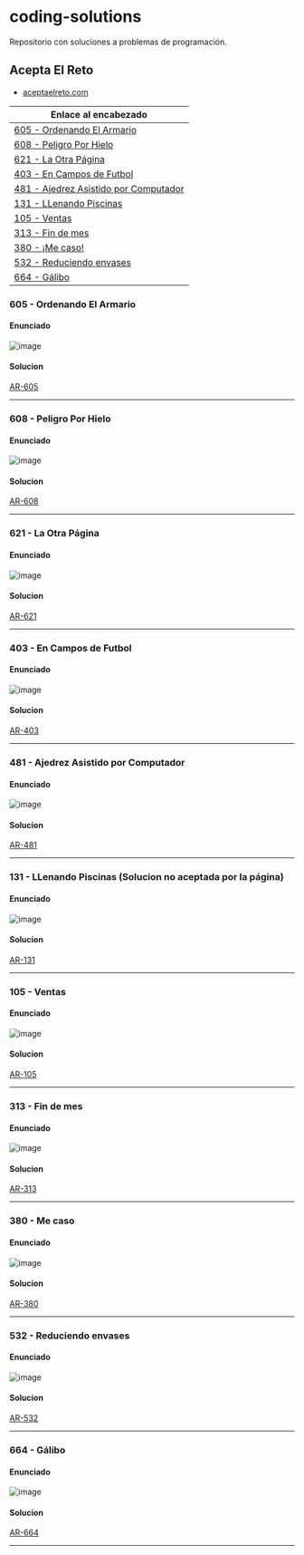 # coding-solutions

Repositorio con soluciones a problemas de programación.

## Acepta El Reto
- [aceptaelreto.com](https://aceptaelreto.com)

| Enlace al encabezado                |
|-------------------------------------|
| [605 - Ordenando El Armario](#605---ordenando-el-armario) |
| [608 - Peligro Por Hielo](#608---peligro-por-hielo)       |
| [621 - La Otra Página](#621---la-otra-página)             |
| [403 - En Campos de Futbol](#403---en-campos-de-futbol)   |
| [481 - Ajedrez Asistido por Computador](#481---ajedrez-asistido-por-computador) |
| [131 - LLenando Piscinas](#131---llenando-piscinas-solucion-no-aceptada-por-la-página) |
| [105 - Ventas](#105---ventas)                            |
| [313 - Fin de mes](#313---fin-de-mes)                    |
| [380 - ¡Me caso!](#380---me-caso)                       |
| [532 - Reduciendo envases](#532---reduciendo-envases) |
| [664 - Gálibo](#664---gálibo)



### 605 - Ordenando El Armario
#### Enunciado
![image](https://github.com/user-attachments/assets/f54660d2-205e-4298-ab39-45f9e1f9bf98)
#### Solucion
[AR-605](https://github.com/CaulShiverss/coding-solutions/blob/master/src/E1_OrdenandoElArmario.java)

---
### 608 - Peligro Por Hielo
#### Enunciado
![image](https://github.com/user-attachments/assets/58c3206a-7253-42bf-8c6e-f211fa8203b8)
#### Solucion
[AR-608](https://github.com/CaulShiverss/coding-solutions/blob/master/src/E2_PeligroPorHielo.java)

---
### 621 - La Otra Página
#### Enunciado
![image](https://github.com/user-attachments/assets/4ee0fc31-3acb-4690-9cd4-1b46187d4446)
#### Solucion
[AR-621](https://github.com/CaulShiverss/coding-solutions/blob/master/src/E3_LaOtraPagina.java)

---
### 403 - En Campos de Futbol
#### Enunciado
![image](https://github.com/user-attachments/assets/6335a0b5-4d03-4ac0-91dc-68eaec7cf795)
#### Solucion
[AR-403](https://github.com/CaulShiverss/coding-solutions/blob/master/src/E4_EnCamposDeFutbol.java)

----

### 481 - Ajedrez Asistido por Computador
#### Enunciado
![image](https://github.com/user-attachments/assets/e0cb4560-05b5-442b-b243-71456968ce63)
#### Solucion
[AR-481](https://github.com/CaulShiverss/coding-solutions/blob/master/src/E6_AjedrezAsistidoPorComputador.java)

----

### 131 - LLenando Piscinas (Solucion no aceptada por la página)
#### Enunciado
![image](https://github.com/user-attachments/assets/b6ce7e5a-df8b-48e3-84f2-b27cddf0000c)
#### Solucion
[AR-131](https://github.com/CaulShiverss/coding-solutions/blob/master/src/AC_131.java)

----

### 105 - Ventas
#### Enunciado
![image](https://github.com/user-attachments/assets/b375de87-2b50-4e2a-af6e-341a4fde58e4)
#### Solucion
[AR-105](https://github.com/CaulShiverss/coding-solutions/blob/master/src/AR_105.java)

----

### 313 - Fin de mes
#### Enunciado
![image](https://github.com/user-attachments/assets/fce4317d-04cd-4c59-a374-713971f2689f)
#### Solucion
[AR-313](https://github.com/CaulShiverss/coding-solutions/blob/master/src/AR_313.java)

----

### 380 - Me caso
#### Enunciado
![image](https://github.com/user-attachments/assets/c3b4cafa-0f13-4014-b095-ab17977a3ae7)
#### Solucion
[AR-380](https://github.com/CaulShiverss/coding-solutions/blob/master/src/AR_380.java)

----

### 532 - Reduciendo envases
#### Enunciado
![image](https://github.com/user-attachments/assets/cc697c62-be8b-4c05-a3e4-f058dbba5b26)
#### Solucion
[AR-532](https://github.com/CaulShiverss/coding-solutions/blob/master/src/AR_532.java)

----

### 664 - Gálibo
#### Enunciado
![image](https://github.com/user-attachments/assets/35a88a78-0fc9-48dc-ac1a-9fda7b84438e)
#### Solucion
[AR-664](https://github.com/CaulShiverss/coding-solutions/blob/master/src/AR_664.java)

----


